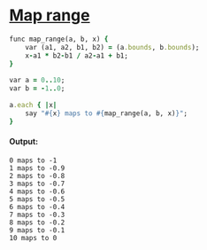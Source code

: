 [1]: http://rosettacode.org/wiki/Map_range

# [Map range][1]

```ruby
func map_range(a, b, x) {
    var (a1, a2, b1, b2) = (a.bounds, b.bounds);
    x-a1 * b2-b1 / a2-a1 + b1;
}
 
var a = 0..10;
var b = -1..0;
 
a.each { |x|
    say "#{x} maps to #{map_range(a, b, x)}";
}
```

#### Output:
```
0 maps to -1
1 maps to -0.9
2 maps to -0.8
3 maps to -0.7
4 maps to -0.6
5 maps to -0.5
6 maps to -0.4
7 maps to -0.3
8 maps to -0.2
9 maps to -0.1
10 maps to 0
```
